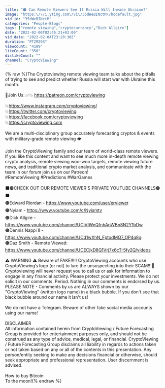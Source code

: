 ```yaml
---
title: "🟠 Can Remote Viewers See If Russia Will Invade Ukraine?"
image: "https:\/\/i.ytimg.com\/vi\/35dWeBINctM\/hqdefault.jpg"
vid_id: "35dWeBINctM"
categories: "People-Blogs"
tags: ["remote viewing","cryptocurrency","Dick Allgire"]
date: "2022-02-06T02:45:21+03:00"
vid_date: "2022-02-04T23:20:30Z"
duration: "PT2M29S"
viewcount: "4189"
likeCount: "350"
dislikeCount: ""
channel: "CryptoViewing"
---
```

{% raw %}The Cryptoviewing remote viewing team talks about the pitfalls of trying to see and predict whether Russia will start war with Ukraine this month.<br /><br />🚀Join Us:  ✅💥 <a rel="nofollow" target="blank" href="https://patreon.com/cryptoviewing">https://patreon.com/cryptoviewing</a><br /><br />💥<a rel="nofollow" target="blank" href="https://www.instagram.com/cryptoviewing/">https://www.instagram.com/cryptoviewing/</a><br />💥<a rel="nofollow" target="blank" href="https://twitter.com/cryptoviewing">https://twitter.com/cryptoviewing</a><br />💥<a rel="nofollow" target="blank" href="https://facebook.com/cryptoviewing">https://facebook.com/cryptoviewing</a><br />💥<a rel="nofollow" target="blank" href="https://cryptoviewing.com">https://cryptoviewing.com</a><br /><br />We are a multi-disciplinary group accurately forecasting cryptos &amp; events with military-grade remote viewing 👁<br /><br />Join the CryptoViewing family and our team of world-class remote viewers. If you like this content and want to see much more in-depth remote viewing crypto analysis,  remote viewing woo-woo targets, remote viewing future news, and traditional crypto market analysis, and communicate with the team in our forum join us on our Patreon!<br />#RemoteViewing #Predictions #WarGames<br /><br />⬛🟠CHECK OUT OUR REMOTE VIEWER'S PRIVATE YOUTUBE CHANNELS🟠⬛<br />🟠Edward Riordan - <a rel="nofollow" target="blank" href="https://www.youtube.com/user/erviewer">https://www.youtube.com/user/erviewer</a><br />🟠Nyiam - <a rel="nofollow" target="blank" href="https://www.youtube.com/c/Nyiamtv">https://www.youtube.com/c/Nyiamtv</a><br />🟠Dick Allgire - <a rel="nofollow" target="blank" href="https://www.youtube.com/channel/UCiVIWnQfnbAnWBn8N2Y1bDw">https://www.youtube.com/channel/UCiVIWnQfnbAnWBn8N2Y1bDw</a><br />🟠Dennis Nappi II - <a rel="nofollow" target="blank" href="https://www.youtube.com/channel/UCd1wXhN_FptodMQ7_OP4q8g">https://www.youtube.com/channel/UCd1wXhN_FptodMQ7_OP4q8g</a><br />🟠Daz Smith - Remote Viewed:  <a rel="nofollow" target="blank" href="https://www.youtube.com/channel/UCECjkD8Q1Vrj7x6cT-5fy2Q/videos">https://www.youtube.com/channel/UCECjkD8Q1Vrj7x6cT-5fy2Q/videos</a><br /><br />⚠️ WARNING ⚠️ Beware of FAKE!!!!! CryptoViewing accounts who use CryptoViewing’s logo (or not) to lure the unsuspecting into their SCAM!!!👀  Cryptoviewing will never request you to call us or ask for information to engage in any financial activity. Please protect your investments. We do not solicit in our comments. Period. Nothing in our comments is endorsed by us. PLEASE NOTE - Comments by us are ALWAYS shown by our &quot;CryptoViewing&quot; (written logo name) in a black bubble.  If you don't see that black bubble around our name it isn't us!<br /><br />We do not have a Telegram.  Beware of other fake social media accounts using our name!<br /><br />DISCLAIMER<br />All information contained herein from CryptoViewing / Future Forecasting Group is provided for entertainment purposes only, and should not be construed as any type of advice, medical, legal, or financial. CryptoViewing / Future Forecasting Group disclaims all liability in regards to actions taken or not taken based on any or all of the contents in this presentation. Any person/entity seeking to make any decisions financial or otherwise, should seek appropriate and professional representation.  User discernment is advised.<br /><br />How to buy Bitcoin<br />To the moon!{% endraw %}
